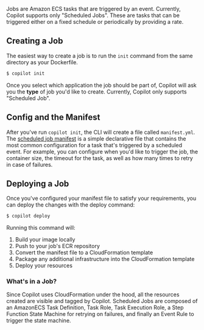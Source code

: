 Jobs are Amazon ECS tasks that are triggered by an event. Currently, Copilot supports only "Scheduled Jobs".
These are tasks that can be triggered either on a fixed schedule or periodically by providing a rate.

## Creating a Job

The easiest way to create a job is to run the `init` command from the same directory as your Dockerfile.

```bash
$ copilot init
```

Once you select which application the job should be part of, Copilot will ask you the __type__ of
job you'd like to create. Currently, Copilot only supports "Scheduled Job".

## Config and the Manifest

After you've run `copilot init`, the CLI will create a file called `manifest.yml`.
The [scheduled job manifest](../manifest/scheduled-job.md) is a simple declarative file that 
contains the most common configuration for a task that's triggered by a scheduled event. For example,
you can configure when you'd like to trigger the job, the container size, the timeout for the task, as well as
how many times to retry in case of failures.

## Deploying a Job

Once you've configured your manifest file to satisfy your requirements, you can deploy the changes with the deploy command:
```bash
$ copilot deploy
```

Running this command will:

1. Build your image locally  
2. Push to your job's ECR repository  
3. Convert the manifest file to a CloudFormation template  
4. Package any additional infrastructure into the CloudFormation template  
5. Deploy your resources

### What's in a Job?

Since Copilot uses CloudFormation under the hood, all the resources created are visible and tagged by Copilot.
Scheduled Jobs are composed of an AmazonECS Task Definition, Task Role, Task Execution Role, 
a Step Function State Machine for retrying on failures, and finally an Event Rule to trigger the state machine.

 